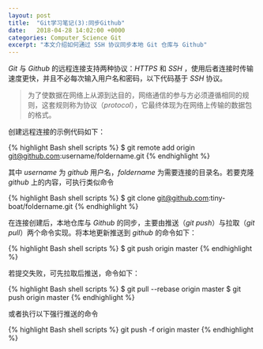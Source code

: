 ```yaml
---
layout: post
title:  "Git学习笔记(3):同步Github"
date:   2018-04-28 14:02:00 +0000
categories: Computer_Science Git
excerpt: "本文介绍如何通过 SSH 协议同步本地 Git 仓库与 Github"
---
```


*Git* 与 *Github* 的远程连接支持两种协议：*HTTPS* 和 *SSH* ，使用后者连接时传输速度更快，并且不必每次输入用户名和密码，以下代码基于 *SSH* 协议。

<div>
<blockquote class='quote-style'>
为了使数据在网络上从源到达目的，网络通信的参与方必须遵循相同的规则，这套规则称为协议（<em>protocol</em>），它最终体现为在网络上传输的数据包的格式。
</blockquote>
</div>

创建远程连接的示例代码如下：

{% highlight Bash shell scripts %}
$ git remote add origin git@github.com:username/foldername.git
{% endhighlight %}

其中 *username* 为 *github* 用户名，*foldername* 为需要连接的目录名。若要克隆 *github* 上的内容，可执行类似命令

{% highlight Bash shell scripts %}
$ git clone git@github.com:tiny-boat/foldername.git
{% endhighlight %}

在连接创建后，本地仓库与 *Github* 的同步，主要由推送（*git push*）与拉取（*git pull*）两个命令实现。将本地更新推送到 *github* 的命令如下：

{% highlight Bash shell scripts %}
$ git push origin master
{% endhighlight %}

若提交失败，可先拉取后推送，命令如下：

{% highlight Bash shell scripts %}
$ git pull --rebase origin master
$ git push origin master
{% endhighlight %}

或者执行以下强行推送的命令

{% highlight Bash shell scripts %}
git push -f origin master
{% endhighlight %}
